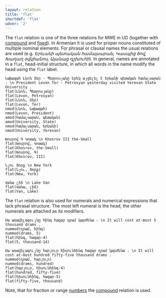 ```yaml
---
layout: relation
title: 'flat'
shortdef: 'flat'
udver: '2'
---
```


  
The `flat` relation is one of the three relations for MWE in UD (together with [compound]() and [fixed]()). In Armenian it is used for proper nouns constituted of multiple nominal elements. For phrasal or clausal names the usual relations are used (e.g. _Երևանի պետական համալսարան, Կասպից ծով, Խաղաղ օվկիանոս, Ալանաց դշխուհի_). In general, names are annotated in a `flat`, head-initial structure, in which all words in the name modify the head using the `flat` label.

~~~ sdparse
Նախագահ Լևոն Տեր - Պետրոսյանը երեկ այցելել է Երևանի պետական համալսարան ։ \n President Levon Ter - Petrosyan yesterday visited Yerevan State University .
flat(Լևոն, Պետրոսյանը)
flat(Levon, Petrosyan)
flat(Լևոն, Տեր)
flat(Levon, Ter)
nmod(Լևոն, Նախագահ)
nmod(Levon, President)
amod(համալսարան, պետական)
amod(University, State)
nmod(համալսարան, Երևանի)
nmod(University, Yerevan)
~~~

~~~ sdparse
Խոսրով Գ Կոտակ \n Khosrov III the-Small
flat(Խոսրով, Կոտակ)
flat(Khosrov, the-Small)
flat(Խոսրով, Գ)
flat(Khosrov, III)
~~~

~~~ sdparse
Նյու Յորք \n New York
flat(Նյու, Յորք)
flat(New, York)
~~~

~~~ sdparse
Վանա լիճ \n Lake Van
flat(Վանա, լիճ)
flat(Van, Lake)
~~~

The `flat` relation is also used for numerals and numerical expressions that lack phrasal structure. The most left numeral is the head, the other numerals are attached as its modifiers.

~~~ sdparse
Սա առավելագույնը հինգ հազար դրամ կարժենա ։ \n It will cost at-most 5 thousand drams .
nummod(դրամ, հինգ)
nummod(drams, 5)
flat(հինգ, հազար-4)
flat(5, thousand-14)
~~~

~~~ sdparse
Սա առավելագույնը հարյուր հիսունհինգ հազար դրամ կարժենա ։ \n It will cost at-most hundred fifty-five thousand drams .
nummod(դրամ, հարյուր)
nummod(drams, hundred)
flat(հարյուր, հիսունհինգ-4)
flat(hundred, fifty-five)
flat(հիսունհինգ, հազար-5)
flat(fifty-five, thousand)
~~~

Note, that for fraction or range [numbers](NumType) the [compound]() relation is used.
